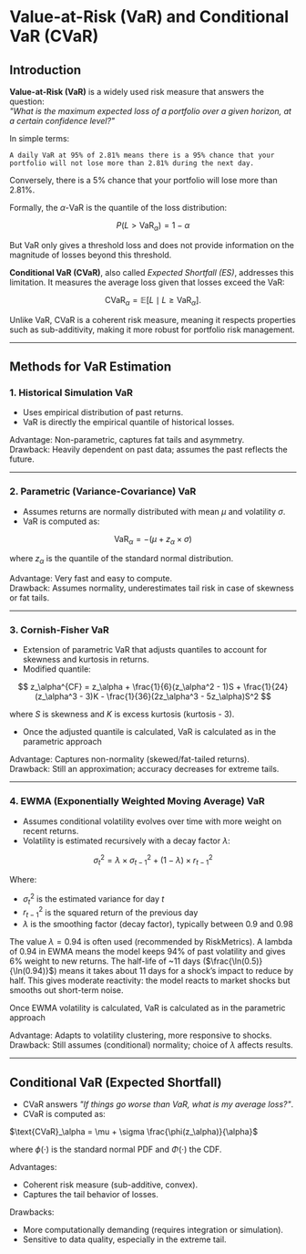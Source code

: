 # Value-at-Risk (VaR) and Conditional VaR (CVaR)

## Introduction

**Value-at-Risk (VaR)** is a widely used risk measure that answers the question:  
*"What is the maximum expected loss of a portfolio over a given horizon, at a certain confidence level?"* 

In simple terms:

`A daily VaR at 95% of 2.81% means there is a 95% chance that your portfolio will not lose more than 2.81% during the next day.`

Conversely, there is a 5% chance that your portfolio will lose more than 2.81%.

Formally, the $\alpha$-VaR is the quantile of the loss distribution:  

$$
P(L > \text{VaR}_\alpha) = 1-\alpha
$$

But VaR only gives a threshold loss and does not provide information on the magnitude of losses beyond this threshold.

**Conditional VaR (CVaR)**, also called *Expected Shortfall (ES)*, addresses this limitation. It measures the average loss given that losses exceed the VaR:

$$
\text{CVaR}_\alpha = \mathbb{E}[L \mid L \geq \text{VaR}_\alpha].
$$

Unlike VaR, CVaR is a coherent risk measure, meaning it respects properties such as sub-additivity, making it more robust for portfolio risk management.

---

## Methods for VaR Estimation

### 1. Historical Simulation VaR
- Uses empirical distribution of past returns.  
- VaR is directly the empirical quantile of historical losses.  

Advantage: Non-parametric, captures fat tails and asymmetry.  
Drawback: Heavily dependent on past data; assumes the past reflects the future.  

---

### 2. Parametric (Variance-Covariance) VaR
- Assumes returns are normally distributed with mean $\mu$ and volatility $\sigma$.  
- VaR is computed as:  

$$
\text{VaR}_{\alpha} = -(\mu + z_{\alpha} \times \sigma)
$$

where $z_\alpha$ is the quantile of the standard normal distribution.  

Advantage: Very fast and easy to compute.  
Drawback: Assumes normality, underestimates tail risk in case of skewness or fat tails.  

---

### 3. Cornish-Fisher VaR
- Extension of parametric VaR that adjusts quantiles to account for skewness and kurtosis in returns.  
- Modified quantile:  

$$
z_\alpha^{CF} = z_\alpha + \frac{1}{6}(z_\alpha^2 - 1)S + \frac{1}{24}(z_\alpha^3 - 3)K - \frac{1}{36}(2z_\alpha^3 - 5z_\alpha)S^2
$$

where $S$ is skewness and $K$ is excess kurtosis (kurtosis - 3).  
- Once the adjusted quantile is calculated, VaR is calculated as in the parametric approach

Advantage: Captures non-normality (skewed/fat-tailed returns).  
Drawback: Still an approximation; accuracy decreases for extreme tails.  

---

### 4. EWMA (Exponentially Weighted Moving Average) VaR
- Assumes conditional volatility evolves over time with more weight on recent returns.  
- Volatility is estimated recursively with a decay factor $\lambda$:

$$
\sigma^2_t = \lambda \times \sigma^2_{t-1} + (1-\lambda) \times r^2_{t-1}
$$
 
Where:
- $\sigma^2_t$ is the estimated variance for day $t$
- $r^2_{t-1}$ is the squared return of the previous day
- $\lambda$ is the smoothing factor (decay factor), typically between 0.9 and 0.98
 
The value $\lambda = 0.94$ is often used (recommended by RiskMetrics).
A lambda of 0.94 in EWMA means the model keeps 94% of past volatility and gives 6% weight to new returns.
The half-life of ~11 days ($\frac{\ln(0.5)}{\ln(0.94)}$) means it takes about 11 days for a shock’s impact to reduce by half.
This gives moderate reactivity: the model reacts to market shocks but smooths out short-term noise.

Once EWMA volatility is calculated, VaR is calculated as in the parametric approach

Advantage: Adapts to volatility clustering, more responsive to shocks.  
Drawback: Still assumes (conditional) normality; choice of $\lambda$ affects results.  

---

## Conditional VaR (Expected Shortfall)
  
- CVaR answers *"If things go worse than VaR, what is my average loss?"*. 
- CVaR is computed as:


$\text{CVaR}_\alpha = \mu + \sigma \frac{\phi(z_\alpha)}{\alpha}$

where $\phi(\cdot)$ is the standard normal PDF and $\Phi(\cdot)$ the CDF.  

Advantages: 
- Coherent risk measure (sub-additive, convex).  
- Captures the tail behavior of losses.  

Drawbacks:
- More computationally demanding (requires integration or simulation).  
- Sensitive to data quality, especially in the extreme tail.  
